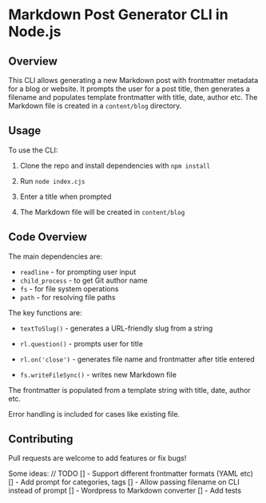 # Markdown Post Generator CLI in Node.js

## Overview

This CLI allows generating a new Markdown post with frontmatter metadata for a blog or website. It prompts the user for a post title, then generates a filename and populates template frontmatter with title, date, author etc. The Markdown file is created in a `content/blog` directory.

## Usage

To use the CLI:

1. Clone the repo and install dependencies with `npm install`

2. Run `node index.cjs`

3. Enter a title when prompted

4. The Markdown file will be created in `content/blog`

## Code Overview

The main dependencies are:

- `readline` - for prompting user input
- `child_process` - to get Git author name 
- `fs` - for file system operations
- `path` - for resolving file paths

The key functions are:

- `textToSlug()` - generates a URL-friendly slug from a string 

- `rl.question()` - prompts user for title

- `rl.on('close')` - generates file name and frontmatter after title entered 

- `fs.writeFileSync()` - writes new Markdown file 

The frontmatter is populated from a template string with title, date, author etc.

Error handling is included for cases like existing file.

## Contributing

Pull requests are welcome to add features or fix bugs!

Some ideas:
// TODO
[]  - Support different frontmatter formats (YAML etc)
[]  - Add prompt for categories, tags
[]  - Allow passing filename on CLI instead of prompt
[]  - Wordpress to Markdown converter
[]  - Add tests
    